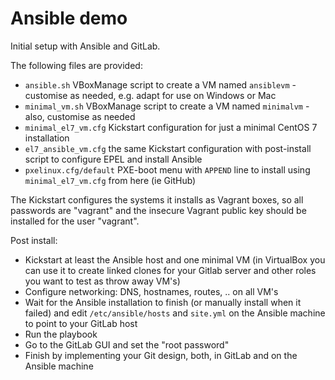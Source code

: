 # Ansible demo
Initial setup with Ansible and GitLab. 

The following files are provided:
* `ansible.sh` VBoxManage script to create a VM named `ansiblevm` - customise as needed, e.g. adapt for use on Windows or Mac
* `minimal_vm.sh` VBoxManage script to create a VM named `minimalvm` - also, customise as needed
* `minimal_el7_vm.cfg` Kickstart configuration for just a minimal CentOS 7 installation
* `el7_ansible_vm.cfg` the same Kickstart configuration with post-install script to configure EPEL and install Ansible
* `pxelinux.cfg/default` PXE-boot menu with `APPEND` line to install using `minimal_el7_vm.cfg` from here (ie GitHub)

The Kickstart configures the systems it installs as Vagrant boxes, so all passwords are "vagrant" and the insecure Vagrant public key should be installed for the user "vagrant".

Post install:
* Kickstart at least the Ansible host and one minimal VM (in VirtualBox you can use it to create linked clones for your Gitlab server and other roles you want to test as throw away VM's)
* Configure networking: DNS, hostnames, routes, .. on all VM's
* Wait for the Ansible installation to finish (or manually install when it failed) and edit `/etc/ansible/hosts` and `site.yml` on the Ansible machine to point to your GitLab host
* Run the playbook 
* Go to the GitLab GUI and set the "root password"
* Finish by implementing your Git design, both, in GitLab and on the Ansible machine
